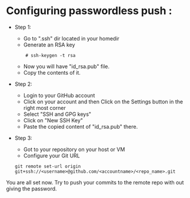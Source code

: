 # Configuring passwordless push :

- Step 1:

	- Go to ".ssh" dir located in your homedir
	- Generate an RSA key
	```
		# ssh-keygen -t rsa
	```
	- Now you will have "id_rsa.pub" file.
	- Copy the contents of it.

- Step 2:	

	- Login to your GitHub account
	- Click on your account and then Click on the Settings button in the right most corner
	- Select "SSH and GPG keys"
	- Click on "New SSH Key"
	- Paste the copied content of "id_rsa.pub" there.

- Step 3:
	- Got to your repository on your host or VM
	- Configure your Git URL
	```
	git remote set-url origin git+ssh://<username>@github.com/<accountname>/<repo_name>.git
	```
You are all set now. Try to push your commits to the remote repo with out giving the password.
